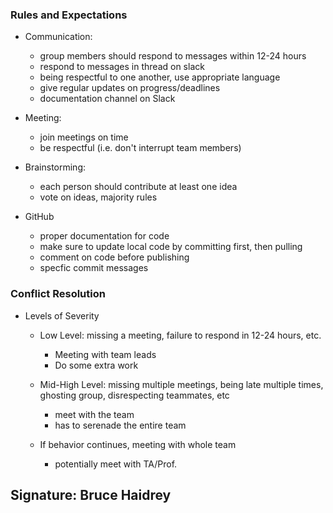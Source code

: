 ### Rules and Expectations 
- Communication:
  - group members should respond to messages within 12-24 hours 
  - respond to messages in thread on slack
  - being respectful to one another, use appropriate language
  - give regular updates on progress/deadlines
  - documentation channel on Slack

- Meeting: 
  - join meetings on time
  - be respectful (i.e. don't interrupt team members)

- Brainstorming: 
  - each person should contribute at least one idea
  - vote on ideas, majority rules

- GitHub
  - proper documentation for code 
  - make sure to update local code by committing first, then pulling 
  - comment on code before publishing
  - specfic commit messages

### Conflict Resolution 

- Levels of Severity 
  - Low Level: missing a meeting, failure to respond in 12-24 hours, etc.
    - Meeting with team leads
    - Do some extra work 

  - Mid-High Level: missing multiple meetings, being late multiple times, ghosting group, disrespecting teammates, etc
    - meet with the team 
    - has to serenade the entire team 
  
  - If behavior continues, meeting with whole team 
    - potentially meet with TA/Prof.


## Signature: Bruce Haidrey

